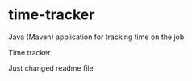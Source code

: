 # time-tracker
Java (Maven) application for tracking time on the job

Time tracker

Just changed readme file
